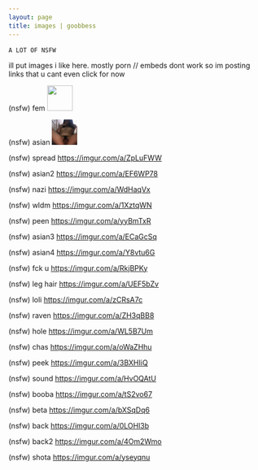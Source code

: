 ```yaml
---
layout: page
title: images | goobbess
---
```


```term
A LOT OF NSFW
```
ill put images i like here. mostly porn // embeds dont work so im posting links that u cant even click for now

(nsfw) fem 
<a href="images/saurce or eh/fem.png">
<img src="images/saurce or eh/fem.png" width="50px" height="50px">
</a>

(nsfw) asian 
<a href="images/puss.jpg">
<img src="images/puss.jpg" width="50px" height="50px">
</a>
                                            
(nsfw) spread https://imgur.com/a/ZpLuFWW

(nsfw) asian2 https://imgur.com/a/EF6WP78

(nsfw) nazi https://imgur.com/a/WdHaqVx

(nsfw) wldm https://imgur.com/a/1XztqWN

(nsfw) peen https://imgur.com/a/yyBmTxR

(nsfw) asian3 https://imgur.com/a/ECaGcSq

(nsfw) asian4 https://imgur.com/a/Y8vtu6G

(nsfw) fck u https://imgur.com/a/RkjBPKy

(nsfw) leg hair https://imgur.com/a/UEF5bZv

(nsfw) loli https://imgur.com/a/zCRsA7c

(nsfw) raven https://imgur.com/a/ZH3qBB8

(nsfw) hole https://imgur.com/a/WL5B7Um

(nsfw) chas https://imgur.com/a/oWaZHhu

(nsfw) peek https://imgur.com/a/3BXHIiQ

(nsfw) sound https://imgur.com/a/HvOQAtU

(nsfw) booba https://imgur.com/a/tS2vo67

(nsfw) beta https://imgur.com/a/bXSqDq6

(nsfw) back https://imgur.com/a/0LOHl3b

(nsfw) back2 https://imgur.com/a/4Om2Wmo

(nsfw) shota https://imgur.com/a/yseyqnu

